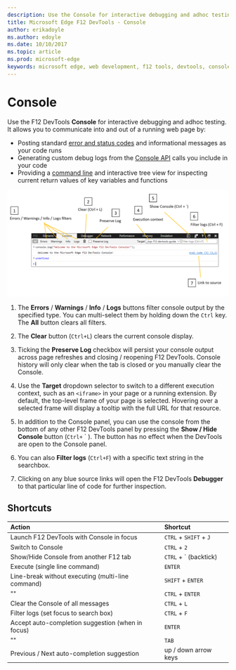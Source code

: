 ```yaml
---
description: Use the Console for interactive debugging and adhoc testing
title: Microsoft Edge F12 DevTools - Console
author: erikadoyle
ms.author: edoyle
ms.date: 10/10/2017
ms.topic: article
ms.prod: microsoft-edge
keywords: microsoft edge, web development, f12 tools, devtools, console
---
```


# Console

Use the F12 DevTools **Console** for interactive debugging and adhoc testing. It allows you to communicate into and out of a running web page by:

 - Posting standard [error and status codes](./console/error_and_status_codes.md) and informational messages as your code runs
 - Generating custom debug logs from the [Console API](./console/console_api.md) calls you include in your code
 - Providing a [command line](./console/command_line.md) and interactive tree view for inspecting current return values of key variables and functions

![The Microsoft Edge F12 DevTools console](./media/console.png)

1. The **Errors** / **Warnings** / **Info** / **Logs** buttons filter console output by the specified type. You can multi-select them by holding down the `Ctrl` key. The **All** button clears all filters.

2. The **Clear** button (`Ctrl+L`) clears the current console display.

3. Ticking the **Preserve Log** checkbox will persist your console output across page refreshes and closing / reopening F12 DevTools. Console history will only clear when the tab is closed or you manually clear the Console.

4. Use the **Target** dropdown selector to switch to a different execution context, such as an `<iframe>` in your page or a running extension. By default, the top-level frame of your page is selected. Hovering over a selected frame will display a tooltip with the full URL for that resource.

5. In addition to the Console panel, you can use the console from the bottom of any other F12 DevTools panel by pressing the **Show / Hide Console** button (`Ctrl+` ` ). The button has no effect when the DevTools are open to the Console panel.

6. You can also **Filter logs** (`Ctrl+F`) with a specific text string in the searchbox.

7. Clicking on any blue source links will open the F12 DevTools **Debugger** to that particular line of code for further inspection.

## Shortcuts

Action | Shortcut
:------------ | :-------------
Launch F12 DevTools with Console in focus | `CTRL` + `SHIFT` + `J`
Switch to Console | `CTRL` + `2`
Show/Hide Console from another F12 tab | `CTRL` + ` (backtick)
Execute (single line command) | `ENTER`
Line-break without executing (multi-line command) | `SHIFT` + `ENTER`
""  | `CTRL` + `ENTER`
Clear the Console of all messages | `CTRL` + `L`
Filter logs (set focus to search box) | `CTRL` + `F` 
Accept auto-completion suggestion (when in focus) | `ENTER`
"" | `TAB`
Previous / Next auto-completion suggestion | up / down arrow keys